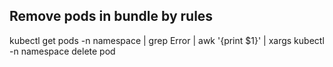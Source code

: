 ## Remove pods in bundle by rules
kubectl get pods -n namespace | grep Error | awk '{print $1}' | xargs kubectl -n namespace delete pod